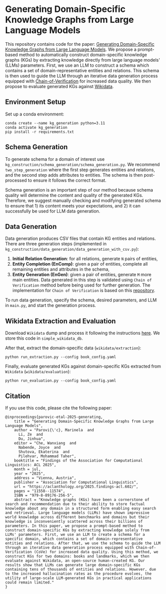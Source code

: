 # Generating Domain-Specific Knowledge Graphs from Large Language Models

This repository contains code for the
paper: [Generating Domain-Specific Knowledge Graphs from Large Language Models](https://aclanthology.org/2025.findings-acl.602/).
We propose a prompt-based method to automatically construct
domain-specific knowledge graphs (KGs) by extracting knowledge directly from large language models' (LLMs) parameters.
First, we use an LLM to construct a schema which contains a set of domain-representative entities and relations. This
schema is then used to guide the LLM through an iterative data generation process equipped
with [Chain-of-Verification](https://aclanthology.org/2024.findings-acl.212/)
for increased data quality.
We then propose to evaluate generated KGs against [Wikidata](https://www.wikidata.org/wiki/Wikidata:Main_Page).

## Environment Setup

Set up a conda environment:

```
conda create --name kg_generation python=3.11
conda activate kg_generation
pip install -r requirements.txt
```

## Schema Generation

To generate schema for a domain of interest use `kg_construction/schema_generation/schema_generation.py`. We
recommend `two_step_generation` where the first step generates entities and relations, and the second step adds
attributes to entities. The schema is then post-processed to ensure it follows the correct format.

Schema generation is an important step of our method because schema quality will determine the content and quality of
the
generated KGs. Therefore, we suggest manually checking and modifying generated schema to ensure that 1)
its content meets your expectations, and 2) it can successfully be used for LLM data generation.

## Data Generation

Data generation produces CSV files that contain KG entities and relations. There are three generation steps (implemented
in `kg_construction/data_generation/data_generation_with_csv.py`):

1. **Initial Relation Generation**: for all relations, generate `N` pairs of entities,
2. **Entity Completion (EnComp)**: given a pair of entities, complete all remaining entities and attributes in the
   schema,
3. **Entity Generation (EnGen)**: given a pair of entities, generate `M` more main entities. Data generated in this step
   is validated
   using `Chain of Verification` method before being used
   for further generation. The implementation for `Chain of Verification` is based on
   this [repository](https://github.com/ritun16/chain-of-verification).

To run data generation, specify the schema, desired parameters, and LLM in `main.py`, and start the generation
process.

## Wikidata Extraction and Evaluation

Download `Wikidata` dump and process it following the
instructions [here](https://github.com/neelguha/simple-wikidata-db). We store this code in `simple_wikidata_db`.

After that, extract the domain-specific data (`wikidata/extraction`):

```
python run_extraction.py --config book_config.yaml
```

Finally, evaluate generated KGs against domain-specific KGs extracted from `Wikidata` (`wikidata/evaluation`):

```
python run_evaluation.py --config book_config.yaml
```

## Citation

If you use this code, please cite the following paper:

```
@inproceedings{parovic-etal-2025-generating,
    title = "Generating Domain-Specific Knowledge Graphs from Large Language Models",
    author = "Parovi{\'c}, Marinela  and
      Li, Ze  and
      Du, Jinhua",
    editor = "Che, Wanxiang  and
      Nabende, Joyce  and
      Shutova, Ekaterina  and
      Pilehvar, Mohammad Taher",
    booktitle = "Findings of the Association for Computational Linguistics: ACL 2025",
    month = jul,
    year = "2025",
    address = "Vienna, Austria",
    publisher = "Association for Computational Linguistics",
    url = "https://aclanthology.org/2025.findings-acl.602/",
    pages = "11558--11574",
    ISBN = "979-8-89176-256-5",
    abstract = "Knowledge graphs (KGs) have been a cornerstone of search and recommendation due to their ability to store factual knowledge about any domain in a structured form enabling easy search and retrieval. Large language models (LLMs) have shown impressive world knowledge across different benchmarks and domains but their knowledge is inconveniently scattered across their billions of parameters. In this paper, we propose a prompt-based method to construct domain-specific KGs by extracting knowledge solely from LLMs' parameters. First, we use an LLM to create a schema for a specific domain, which contains a set of domain-representative entities and relations. After that, we use the schema to guide the LLM through an iterative data generation process equipped with Chain-of-Verification (CoVe) for increased data quality. Using this method, we construct KGs for two domains: books and landmarks, which we then evaluate against Wikidata, an open-source human-created KG. Our results show that LLMs can generate large domain-specific KGs containing tens of thousands of entities and relations. However, due to the increased hallucination rates as the procedure evolves, the utility of large-scale LLM-generated KGs in practical applications could remain limited."
}
```